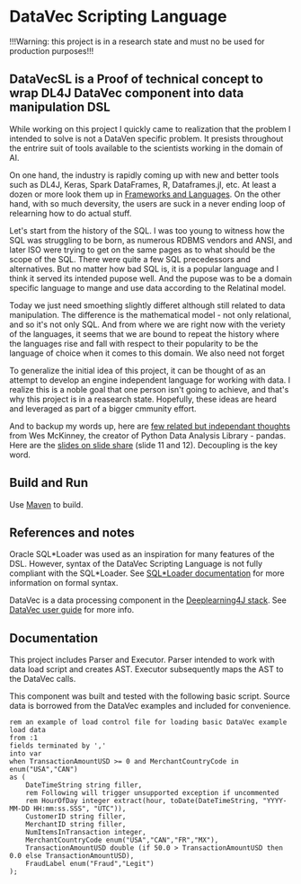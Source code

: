 DataVec Scripting Language
==========================

!!!Warning: this project is in a research state and must no be used for production purposes!!!

DataVecSL is a Proof of technical concept to wrap DL4J DataVec component into data manipulation DSL
---

While working on this project I quickly came to realization that the problem I intended to solve is not a DataVen specific problem. It presists throughout the entrire suit of tools available to the scientists working in the domain of AI. 

On one hand, the industry is rapidly coming up with new and better tools such as DL4J, Keras, Spark DataFrames, R, Dataframes.jl, etc. At least a dozen or more look them up in [Frameworks and Languages](https://github.com/vlovsky/DataVecSL/blob/master/Frameworks%20and%20Languages.md). On the other hand, with so much deversity, the users are suck in a never ending loop of relearning how to do actual stuff.

Let's start from the history of the SQL. I was too young to witness how the SQL was struggling to be born, as numerous RDBMS vendors and ANSI, and later ISO were trying to get on the same pages as to what should be the scope of the SQL. There were quite a few SQL precedessors and alternatives. But no matter how bad SQL is, it is a popular language and I think it served its intended pupose well. And the pupose was to be a domain specific language to mange and use data according to the Relatinal model.

Today we just need smoething slightly differet although still related to data manipulation. The difference is the mathematical model - not only relational, and so it's not only SQL. And from where we are right now with the veriety of the languages, it seems that we are bound to repeat the history where the languages rise and fall with respect to their popularity to be the language of choice when it comes to this domain. We also need not forget 

To generalize the initial idea of this project, it can be thought of as an attempt to develop an engine independent language for working with data. I realize this is a noble goal that one person isn't going to achieve, and that's why this project is in a reasearch state. Hopefully, these ideas are heard and leveraged as part of a bigger cmmunity effort.

And to backup my words up, here are [few related but independant thoughts](https://www.youtube.com/watch?v=stlxbC7uIzM&feature=youtu.be&t=220) from Wes McKinney, the creator of Python Data Analysis Library - pandas. Here are the [slides on slide share](https://www.slideshare.net/wesm/dataframes-the-good-bad-and-ugly) (slide 11 and 12). Decoupling is the key word.

## Build and Run

Use [Maven](https://maven.apache.org/) to build.

## References and notes
Oracle SQL\*Loader was used as an inspiration for many features of the DSL. However, syntax of the DataVec Scripting
Language is not fully compliant with the SQL*Loader. See [SQL\*Loader documentation](http://docs.oracle.com/database/121/SUTIL/toc.htm)
for more information on formal syntax.

DataVec is a data processing component in the [Deeplearning4J stack](https://github.com/deeplearning4j). See [DataVec user guide](https://deeplearning4j.org/etl-userguide) for more info.

## Documentation
This project includes Parser and Executor. Parser intended to work with data load script and creates AST. Executor
subsequently maps the AST to the DataVec calls.

This component was built and tested with the following basic script. Source data is borrowed from the DataVec examples and
included for convenience.

```
rem an example of load control file for loading basic DataVec example
load data
from :1
fields terminated by ','
into var
when TransactionAmountUSD >= 0 and MerchantCountryCode in enum("USA","CAN")
as (
    DateTimeString string filler,
    rem Following will trigger unsupported exception if uncommented
    rem HourOfDay integer extract(hour, toDate(DateTimeString, "YYYY-MM-DD HH:mm:ss.SSS", "UTC")),
    CustomerID string filler,
    MerchantID string filler,
    NumItemsInTransaction integer,
    MerchantCountryCode enum("USA","CAN","FR","MX"),
    TransactionAmountUSD double (if 50.0 > TransactionAmountUSD then 0.0 else TransactionAmountUSD),
    FraudLabel enum("Fraud","Legit")
);
```
